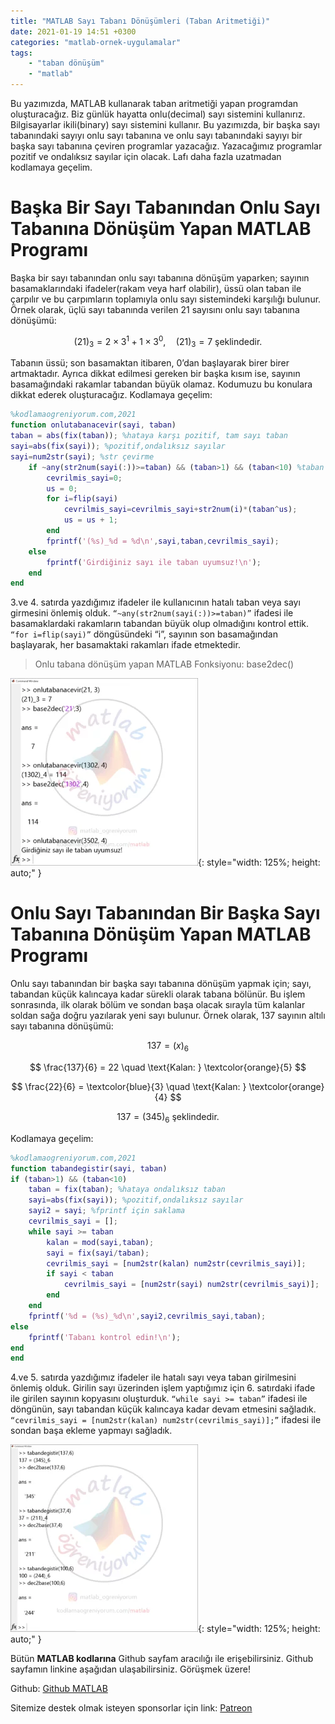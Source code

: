 ```yaml
---
title: "MATLAB Sayı Tabanı Dönüşümleri (Taban Aritmetiği)"
date: 2021-01-19 14:51 +0300
categories: "matlab-ornek-uygulamalar"
tags:  
    - "taban dönüşüm"
    - "matlab"
---
```


Bu yazımızda, MATLAB kullanarak taban aritmetiği yapan programdan oluşturacağız. Biz günlük hayatta onlu(decimal) sayı sistemini kullanırız. Bilgisayarlar ikili(binary) sayı sistemini kullanır. Bu yazımızda, bir başka sayı tabanındaki sayıyı onlu sayı tabanına ve onlu sayı tabanındaki sayıyı bir başka sayı tabanına çeviren programlar yazacağız. Yazacağımız programlar pozitif ve ondalıksız sayılar için olacak. Lafı daha fazla uzatmadan kodlamaya geçelim.

<h1>Başka Bir Sayı Tabanından Onlu Sayı Tabanına Dönüşüm Yapan MATLAB Programı</h1>

Başka bir sayı tabanından onlu sayı tabanına dönüşüm yaparken; sayının basamaklarındaki ifadeler(rakam veya harf olabilir), üssü olan taban ile çarpılır ve bu çarpımların toplamıyla onlu sayı sistemindeki karşılığı bulunur. Örnek olarak, üçlü sayı tabanında verilen 21 sayısını onlu sayı tabanına dönüşümü:

$$
(21)_3 = 2 \times 3^1 + 1 \times 3^0, \quad (21)_3 = 7 \text{ şeklindedir.}
$$

Tabanın üssü; son basamaktan itibaren, 0’dan başlayarak birer birer artmaktadır. Ayrıca dikkat edilmesi gereken bir başka kısım ise, sayının basamağındaki rakamlar tabandan büyük olamaz. Kodumuzu bu konulara dikkat ederek oluşturacağız. Kodlamaya geçelim:

```matlab
%kodlamaogreniyorum.com,2021
function onlutabanacevir(sayi, taban)
taban = abs(fix(taban)); %hataya karşı pozitif, tam sayı taban
sayi=abs(fix(sayi)); %pozitif,ondalıksız sayılar
sayi=num2str(sayi); %str çevirme   
    if ~any(str2num(sayi(:))>=taban) && (taban>1) && (taban<10) %taban kontrol
        cevrilmis_sayi=0;
        us = 0;
        for i=flip(sayi)
            cevrilmis_sayi=cevrilmis_sayi+str2num(i)*(taban^us);
            us = us + 1;
        end
        fprintf('(%s)_%d = %d\n',sayi,taban,cevrilmis_sayi);
    else
        fprintf('Girdiğiniz sayı ile taban uyumsuz!\n');
    end
end
```

3.ve 4. satırda yazdığımız ifadeler ile kullanıcının hatalı taban veya sayı girmesini önlemiş olduk. `“~any(str2num(sayi(:))>=taban)”` ifadesi ile basamaklardaki rakamların tabandan büyük olup olmadığını kontrol ettik. `“for i=flip(sayi)”` döngüsündeki “i”, sayının son basamağından başlayarak, her basamaktaki rakamları ifade etmektedir.

> Onlu tabana dönüşüm yapan MATLAB Fonksiyonu: base2dec()

![](/assets/img/matlab/matlab78.webp){: style="width: 125%; height: auto;" }

<h1>Onlu Sayı Tabanından Bir Başka Sayı Tabanına Dönüşüm Yapan MATLAB Programı</h1>

Onlu sayı tabanından bir başka sayı tabanına dönüşüm yapmak için; sayı, tabandan küçük kalıncaya kadar sürekli olarak tabana bölünür. Bu işlem sonrasında, ilk olarak bölüm ve sondan başa olacak sırayla tüm kalanlar soldan sağa doğru yazılarak yeni sayı bulunur. Örnek olarak, 137 sayının altılı sayı tabanına dönüşümü:

$$
137 = (x)_6
$$

$$
\frac{137}{6} = 22 \quad \text{Kalan: } \textcolor{orange}{5}
$$

$$
\frac{22}{6} = \textcolor{blue}{3} \quad \text{Kalan: } \textcolor{orange}{4}
$$

$$
137 = (345)_6 \text{ şeklindedir.}
$$

Kodlamaya geçelim:

```matlab
%kodlamaogreniyorum.com,2021
function tabandegistir(sayi, taban)
if (taban>1) && (taban<10)
    taban = fix(taban); %hataya ondalıksız taban
    sayi=abs(fix(sayi)); %pozitif,ondalıksız sayılar
    sayi2 = sayi; %fprintf için saklama
    cevrilmis_sayi = [];
    while sayi >= taban
        kalan = mod(sayi,taban);
        sayi = fix(sayi/taban);
        cevrilmis_sayi = [num2str(kalan) num2str(cevrilmis_sayi)];
        if sayi < taban
            cevrilmis_sayi = [num2str(sayi) num2str(cevrilmis_sayi)];
        end
    end
    fprintf('%d = (%s)_%d\n',sayi2,cevrilmis_sayi,taban);
else
    fprintf('Tabanı kontrol edin!\n');
end
end
```

4.ve 5. satırda yazdığımız ifadeler ile hatalı sayı veya taban girilmesini önlemiş olduk. Girilin sayı üzerinden işlem yaptığımız için 6. satırdaki ifade ile girilen sayının kopyasını oluşturduk. `“while sayi >= taban”` ifadesi ile döngünün, sayı tabandan küçük kalıncaya kadar devam etmesini sağladık. `“cevrilmis_sayi = [num2str(kalan) num2str(cevrilmis_sayi)];”` ifadesi ile sondan başa ekleme yapmayı sağladık.

![](/assets/img/matlab/matlab79.webp){: style="width: 125%; height: auto;" }

Bütün **MATLAB kodlarına** Github sayfam aracılığı ile erişebilirsiniz. Github sayfamın linkine aşağıdan ulaşabilirsiniz. Görüşmek üzere!

Github: [Github MATLAB](https://github.com/TunahanBilgic/kodlamaogreniyorum/tree/main/matlab)

Sitemize destek olmak isteyen sponsorlar için link: [Patreon](https://patreon.com/tunahanbilgic)

<script type="text/javascript" async
  src="https://cdnjs.cloudflare.com/ajax/libs/mathjax/3.2.0/es5/tex-mml-chtml.js">
</script>
